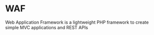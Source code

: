 # WAF
Web Application Framework is a lightweight PHP framework to create simple MVC applications and REST APIs

